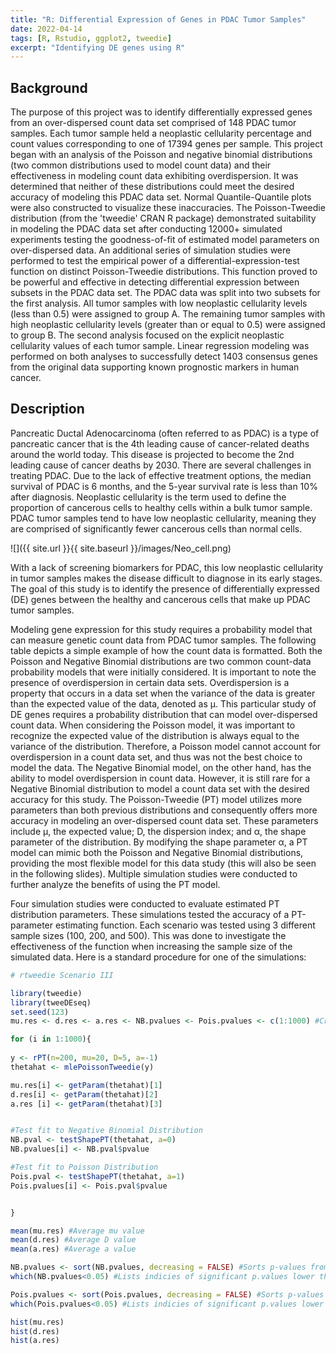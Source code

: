 ```yaml
---
title: "R: Differential Expression of Genes in PDAC Tumor Samples"
date: 2022-04-14
tags: [R, Rstudio, ggplot2, tweedie]
excerpt: "Identifying DE genes using R"
---
```


## Background

The purpose of this project was to identify differentially expressed genes from an over-dispersed count data set comprised of 148 PDAC tumor samples. Each tumor sample held a neoplastic cellularity percentage and count values corresponding to one of 17394 genes per sample. This project began with an analysis of the Poisson and negative binomial distributions (two common distributions used to model count data) and their effectiveness in modeling count data exhibiting overdispersion. It was determined that neither of these distributions could meet the desired accuracy of modeling this PDAC data set. Normal Quantile-Quantile plots were also constructed to visualize these inaccuracies. The Poisson-Tweedie distribution (from the 'tweedie' CRAN R package) demonstrated suitability in modeling the PDAC data set after conducting 12000+ simulated experiments testing the goodness-of-fit of estimated model parameters on over-dispersed data. An additional series of simulation studies were performed to test the empirical power of a differential-expression-test function on distinct Poisson-Tweedie distributions. This function proved to be powerful and effective in detecting differential expression between subsets in the PDAC data set. The PDAC data was split into two subsets for the first analysis. All tumor samples with low neoplastic cellularity levels (less than 0.5) were assigned to group A. The remaining tumor samples with high neoplastic cellularity levels (greater than or equal to 0.5) were assigned to group B. The second analysis focused on the explicit neoplastic cellularity values of each tumor sample. Linear regression modeling was performed on both analyses to successfully detect 1403 consensus genes from the original data supporting known prognostic markers in human cancer.

## Description

Pancreatic Ductal Adenocarcinoma (often referred to as PDAC) is a type of pancreatic cancer that is the 4th leading cause of cancer-related deaths around the world today. This disease is projected to become the 2nd leading cause of cancer deaths by 2030. There are several challenges in treating PDAC. Due to the lack of effective treatment options, the median survival of PDAC is 6 months, and the 5-year survival rate is less than 10% after diagnosis. Neoplastic cellularity is the term used to define the proportion of cancerous cells to healthy cells within a bulk tumor sample. PDAC tumor samples tend to have low neoplastic cellularity, meaning they are comprised of significantly fewer cancerous cells than normal cells.

![]({{ site.url }}{{ site.baseurl }}/images/Neo_cell.png)<!-- -->

With a lack of screening biomarkers for PDAC, this low neoplastic cellularity in tumor samples makes the disease difficult to diagnose in its early stages.
The goal of this study is to identify the presence of differentially expressed (DE) genes between the healthy and cancerous cells that make up PDAC tumor samples.

Modeling gene expression for this study requires a probability model that can measure genetic count data from PDAC tumor samples. The following table depicts a simple example of how the count data is formatted. Both the Poisson and Negative Binomial distributions are two common count-data probability models that were initially considered. It is important to note the presence of overdispersion in certain data sets. Overdispersion is a property that occurs in a data set when the variance of the data is greater than the expected value of the data, denoted as µ. This particular study of DE genes requires a probability distribution that can model over-dispersed count data. When considering the Poisson model, it was important to recognize the expected value of the distribution is always equal to the variance of the distribution. Therefore, a Poisson model cannot account for overdispersion in a count data set, and thus was not the best choice to model the data. The Negative Binomial model, on the other hand, has the ability to model overdispersion in count data. However, it is still rare for a Negative Binomial distribution to model a count data set with the desired accuracy for this study. The Poisson-Tweedie (PT) model utilizes more parameters than both previous distributions and consequently offers more accuracy in modeling an over-dispersed count data set. These parameters include µ, the expected value; D, the dispersion index; and α, the shape parameter of the distribution. By modifying the shape parameter α, a PT model can mimic both the Poisson and Negative Binomial distributions, providing the most flexible model for this data study (this will also be seen in the following slides). Multiple simulation studies were conducted to further analyze the benefits of using the PT model.

Four simulation studies were conducted to evaluate estimated PT distribution parameters. These simulations tested the accuracy of a PT-parameter estimating function. Each scenario was tested using 3 different sample sizes (100, 200, and 500). This was done to investigate the effectiveness of the function when increasing the sample size of the simulated data. Here is a standard procedure for one of the simulations:

``` r
# rtweedie Scenario III

library(tweedie)
library(tweeDEseq)
set.seed(123)
mu.res <- d.res <- a.res <- NB.pvalues <- Pois.pvalues <- c(1:1000) #Create five vectors of size 1000

for (i in 1:1000){
  
y <- rPT(n=200, mu=20, D=5, a=-1)
thetahat <- mlePoissonTweedie(y)

mu.res[i] <- getParam(thetahat)[1]
d.res[i] <- getParam(thetahat)[2]
a.res [i] <- getParam(thetahat)[3]


#Test fit to Negative Binomial Distribution
NB.pval <- testShapePT(thetahat, a=0)
NB.pvalues[i] <- NB.pval$pvalue

#Test fit to Poisson Distribution
Pois.pval <- testShapePT(thetahat, a=1)
Pois.pvalues[i] <- Pois.pval$pvalue


}

mean(mu.res) #Average mu value
mean(d.res) #Average D value
mean(a.res) #Average a value

NB.pvalues <- sort(NB.pvalues, decreasing = FALSE) #Sorts p-values from lowest to highst
which(NB.pvalues<0.05) #Lists indicies of significant p.values lower than 0.05

Pois.pvalues <- sort(Pois.pvalues, decreasing = FALSE) #Sorts p-values from lowest to highst
which(Pois.pvalues<0.05) #Lists indicies of significant p.values lower than 0.05

hist(mu.res)
hist(d.res)
hist(a.res)
```



